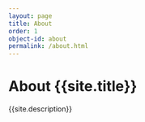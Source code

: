 ```yaml
---
layout: page
title: About 
order: 1
object-id: about
permalink: /about.html
---
```


# About {{site.title}}

{{site.description}}




 




